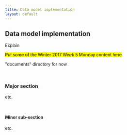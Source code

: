 ```yaml
---
title: Data model implementation
layout: default
---
```


## Data model implementation

Explain

<mark>Put some of the Winter 2017 Week 5 Monday content here</mark>

"documents" directory for now 

<br>

### Major section

etc.

<br>

#### Minor sub-section

etc.

<br>
